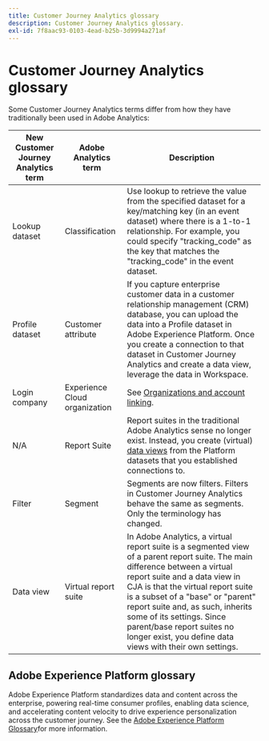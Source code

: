 ```yaml
---
title: Customer Journey Analytics glossary
description: Customer Journey Analytics glossary.
exl-id: 7f8aac93-0103-4ead-b25b-3d9994a271af
---
```

# Customer Journey Analytics glossary

Some Customer Journey Analytics terms differ from how they have traditionally been used in Adobe Analytics:

|New Customer Journey Analytics term|Adobe Analytics term|Description|
|---|---|---|
|Lookup dataset|Classification|Use lookup to retrieve the value from the specified dataset for a key/matching key (in an event dataset) where there is a 1-to-1 relationship. For example, you could specify "tracking_code" as the key that matches the "tracking_code" in the event dataset.|
|Profile dataset|Customer attribute|If you capture enterprise customer data in a customer relationship management (CRM) database, you can upload the data into a Profile dataset in Adobe Experience Platform. Once you create a connection to that dataset in Customer Journey Analytics and create a data view, leverage the data in Workspace.|
|Login company|Experience Cloud organization|See [Organizations and account linking](https://docs.adobe.com/content/help/en/core-services/interface/manage-users-and-products/organizations.html#topic_C31CB834F109465A82ED57FF0563B3F1).|
| N/A |Report Suite|Report suites in the traditional Adobe Analytics sense no longer exist. Instead, you create (virtual) [data views](/help/data-views/create-dataview.md) from the Platform datasets that you established connections to.|
|Filter|Segment|Segments are now filters. Filters in Customer Journey Analytics behave the same as segments. Only the terminology has changed.|
|Data view|Virtual report suite|In Adobe Analytics, a virtual report suite is a segmented view of a parent report suite. The main difference between a virtual report suite and a data view in CJA is that the virtual report suite is a subset of a "base" or "parent" report suite and, as such, inherits some of its settings. Since parent/base report suites no longer exist, you define data views with their own settings.|

## Adobe Experience Platform glossary

Adobe Experience Platform standardizes data and content across the enterprise, powering real-time consumer profiles, enabling data science, and accelerating content velocity to drive experience personalization across the customer journey.
See the [Adobe Experience Platform Glossary](https://www.adobe.io/apis/experienceplatform/home/services/acp-glossary.html)for more information.

